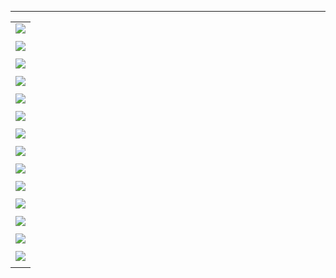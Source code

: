 
---

|  |
| :---: |
| ![](/assets/xinjiaposhanghu/1.jpg) |
|  |
| ![](/assets/xinjiaposhanghu/2.jpg) |
|  |
| ![](/assets/xinjiaposhanghu/3.jpg) |
|  |
| ![](/assets/xinjiaposhanghu/4.jpg) |
|  |
| ![](/assets/xinjiaposhanghu/5.jpg) |
|  |
| ![](/assets/xinjiaposhanghu/6.jpg) |
|  |
| ![](/assets/xinjiaposhanghu/m-1.jpg) |
|  |
| ![](/assets/xinjiaposhanghu/m-2.jpg) |
|  |
| ![](/assets/xinjiaposhanghu/m-3.jpg) |
|  |
| ![](/assets/xinjiaposhanghu/m-4.jpg) |
|  |
| ![](/assets/xinjiaposhanghu/m-5.jpg) |
|  |
| ![](/assets/xinjiaposhanghu/m-6.jpg) |
|  |
| ![](/assets/xinjiaposhanghu/m-7.jpg) |
|  |
| ![](/assets/xinjiaposhanghu/m-8.jpg) |
|  |



